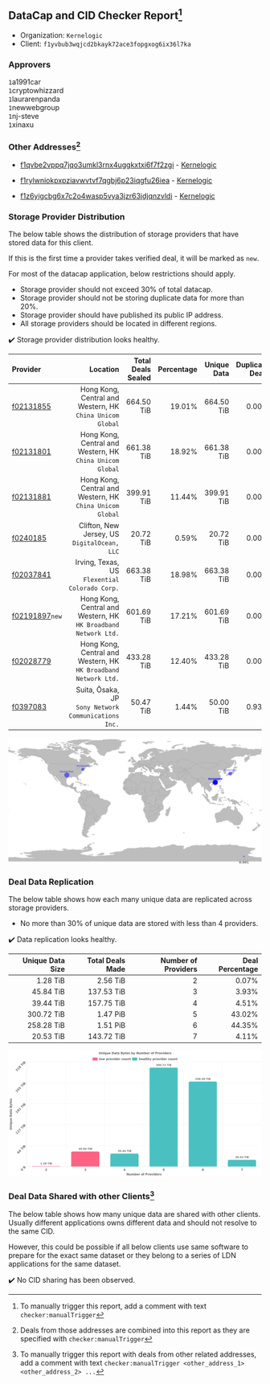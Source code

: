 ## DataCap and CID Checker Report[^1]
 - Organization: `Kernelogic`
 - Client: `f1yvbub3wqjcd2bkayk72ace3fopgxog6ix36l7ka`
### Approvers
`1`a1991car<br/>`1`cryptowhizzard<br/>`1`laurarenpanda<br/>`1`newwebgroup<br/>`1`nj-steve<br/>`1`xinaxu

### Other Addresses[^2]
 - [f1qvbe2vppq7jqo3umkl3rnx4uggkxtxi6f7f2zgi](https://filfox.info/en/address/f1qvbe2vppq7jqo3umkl3rnx4uggkxtxi6f7f2zgi) - [Kernelogic](https://github.com/filecoin-project/filecoin-plus-large-datasets/issues/1637)

 - [f1rylwniokpxpziavwvtvf7qgbj6p23iqgfu26iea](https://filfox.info/en/address/f1rylwniokpxpziavwvtvf7qgbj6p23iqgfu26iea) - [Kernelogic](https://github.com/filecoin-project/filecoin-plus-large-datasets/issues/1638)

 - [f1z6yigcbg6x7c2o4wasp5vya3jzr63jdjqnzvldi](https://filfox.info/en/address/f1z6yigcbg6x7c2o4wasp5vya3jzr63jdjqnzvldi) - [Kernelogic](https://github.com/filecoin-project/filecoin-plus-large-datasets/issues/1640)

### Storage Provider Distribution
The below table shows the distribution of storage providers that have stored data for this client.

If this is the first time a provider takes verified deal, it will be marked as `new`.

For most of the datacap application, below restrictions should apply.
 - Storage provider should not exceed 30% of total datacap.
 - Storage provider should not be storing duplicate data for more than 20%.
 - Storage provider should have published its public IP address.
 - All storage providers should be located in different regions.

✔️ Storage provider distribution looks healthy.

| Provider                                                    |                                                           Location | Total Deals Sealed | Percentage | Unique Data | Duplicate Deals |
| :---------------------------------------------------------- | -----------------------------------------------------------------: | -----------------: | ---------: | ----------: | --------------: |
| [f02131855](https://filfox.info/en/address/f02131855)       |       Hong Kong, Central and Western, HK<br/>`China Unicom Global` |         664.50 TiB |     19.01% |  664.50 TiB |           0.00% |
| [f02131801](https://filfox.info/en/address/f02131801)       |       Hong Kong, Central and Western, HK<br/>`China Unicom Global` |         661.38 TiB |     18.92% |  661.38 TiB |           0.00% |
| [f02131881](https://filfox.info/en/address/f02131881)       |       Hong Kong, Central and Western, HK<br/>`China Unicom Global` |         399.91 TiB |     11.44% |  399.91 TiB |           0.00% |
| [f0240185](https://filfox.info/en/address/f0240185)         |                    Clifton, New Jersey, US<br/>`DigitalOcean, LLC` |          20.72 TiB |      0.59% |   20.72 TiB |           0.00% |
| [f02037841](https://filfox.info/en/address/f02037841)       |                  Irving, Texas, US<br/>`Flexential Colorado Corp.` |         663.38 TiB |     18.98% |  663.38 TiB |           0.00% |
| [f02191897](https://filfox.info/en/address/f02191897)`new`  | Hong Kong, Central and Western, HK<br/>`HK Broadband Network Ltd.` |         601.69 TiB |     17.21% |  601.69 TiB |           0.00% |
| [f02028779](https://filfox.info/en/address/f02028779)       | Hong Kong, Central and Western, HK<br/>`HK Broadband Network Ltd.` |         433.28 TiB |     12.40% |  433.28 TiB |           0.00% |
| [f0397083](https://filfox.info/en/address/f0397083)         |            Suita, Ōsaka, JP<br/>`Sony Network Communications Inc.` |          50.47 TiB |      1.44% |   50.00 TiB |           0.93% |

<img src="https://raw.githubusercontent.com/data-preservation-programs/filplus-checker-assets/main/filecoin-project/filecoin-plus-large-datasets/issues/1639/1688701291899.png"/>

### Deal Data Replication
The below table shows how each many unique data are replicated across storage providers.

- No more than 30% of unique data are stored with less than 4 providers.

✔️ Data replication looks healthy.

| Unique Data Size | Total Deals Made | Number of Providers | Deal Percentage |
| ---------------: | ---------------: | ------------------: | --------------: |
|         1.28 TiB |         2.56 TiB |                   2 |           0.07% |
|        45.84 TiB |       137.53 TiB |                   3 |           3.93% |
|        39.44 TiB |       157.75 TiB |                   4 |           4.51% |
|       300.72 TiB |         1.47 PiB |                   5 |          43.02% |
|       258.28 TiB |         1.51 PiB |                   6 |          44.35% |
|        20.53 TiB |       143.72 TiB |                   7 |           4.11% |

<img src="https://raw.githubusercontent.com/data-preservation-programs/filplus-checker-assets/main/filecoin-project/filecoin-plus-large-datasets/issues/1639/1688701292624.png"/>

### Deal Data Shared with other Clients[^3]
The below table shows how many unique data are shared with other clients.
Usually different applications owns different data and should not resolve to the same CID.

However, this could be possible if all below clients use same software to prepare for the exact same dataset or they belong to a series of LDN applications for the same dataset.

✔️ No CID sharing has been observed.

[^1]: To manually trigger this report, add a comment with text `checker:manualTrigger`

[^2]: Deals from those addresses are combined into this report as they are specified with `checker:manualTrigger`

[^3]: To manually trigger this report with deals from other related addresses, add a comment with text `checker:manualTrigger <other_address_1> <other_address_2> ...`
